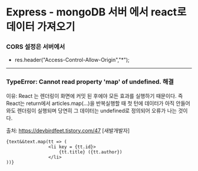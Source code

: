 # Express - mongoDB 서버 에서 react로 데이터 가져오기

### CORS 설정은 서버에서 
- res.header("Access-Control-Allow-Origin","*");

-----
### TypeError: Cannot read property 'map' of undefined. 해결
이유: React 는 렌더링이 화면에 커밋 된 후에야 모든 효과를 실행하기 때문이다. 즉 React는 return에서 articles.map(...)을 반복실행할 때 첫 턴에 데이터가 아직 안들어와도 렌더링이 실행되며 당연히 그 데이터는 undefined로 정의되어 오류가 나는 것이다.

출처: https://devbirdfeet.tistory.com/47 [새발개발자] 

```
{text&&text.map(tt => (
                <li key = {tt.id}>
                    {tt.title} ({tt.author})
                </li> 
))}
```
